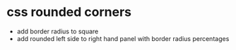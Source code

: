 # css rounded corners
- add border radius to square
- add rounded left side to right hand panel with border radius percentages


